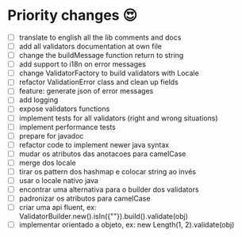 # Priority changes 😍

- [ ] translate to english all the lib comments and docs
- [ ] add all validators documentation at own file
- [ ] change the buildMessage function return to string
- [ ] add support to i18n on error messages
- [ ] change ValidatorFactory to build validators with Locale
- [ ] refactor ValidationError class and clean up fields
- [ ] feature: generate json of error messages
- [ ] add logging
- [ ] expose validators functions
- [ ] implement tests for all validators (right and wrong situations)
- [ ] implement performance tests
- [ ] prepare for javadoc
- [ ] refactor code to implement newer java syntax
- [ ] mudar os atributos das anotacoes para camelCase
- [ ] merge dos locale
- [ ] tirar os pattern dos hashmap e colocar string ao invés
- [ ] usar o locale nativo java
- [ ] encontrar uma alternativa para o builder dos validators
- [ ] padronizar os atributos para camelCase
- [ ] criar uma api fluent, ex: ValidatorBuilder.new().isIn({""}).build().validate(obj)
- [ ] implementar orientado a objeto, ex: new Length(1, 2).validate(obj)